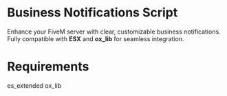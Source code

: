 # Business Notifications Script
Enhance your FiveM server with clear, customizable business notifications. Fully compatible with **ESX** and **ox_lib** for seamless integration.

# Requirements
es_extended
ox_lib
